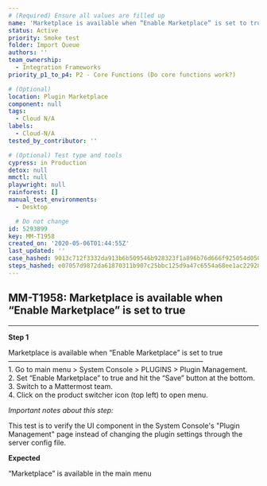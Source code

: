 ```yaml
---
# (Required) Ensure all values are filled up
name: 'Marketplace is available when “Enable Marketplace” is set to true'
status: Active
priority: Smoke test
folder: Import Queue
authors: ''
team_ownership:
  - Integration Frameworks
priority_p1_to_p4: P2 - Core Functions (Do core functions work?)

# (Optional)
location: Plugin Marketplace
component: null
tags:
  - Cloud N/A
labels:
  - Cloud-N/A
tested_by_contributor: ''

# (Optional) Test type and tools
cypress: in Production
detox: null
mmctl: null
playwright: null
rainforest: []
manual_test_environments:
  - Desktop

  # Do not change
id: 5293899
key: MM-T1958
created_on: '2020-05-06T01:44:55Z'
last_updated: ''
case_hashed: 9013c712f3332da913b6b509546b928323f1a896b76d666f925054d0503449d3dc48333356dde9ccb8c26b225a19ea0e
steps_hashed: e07057d9872da61870311b907c25bbc125d9a47c6554a68ee1ac2292875a1b10c5a98d04d7e3252b130a356e34aef1a5
---
```


<!-- (Auto-generated) Based on frontmatter's "key" and "name" -->

## MM-T1958: Marketplace is available when “Enable Marketplace” is set to true

---

**Step 1**

Marketplace is available when “Enable Marketplace” is set to true\
————————————————————————————\
1\. Go to main menu > System Console > PLUGINS > Plugin Management.\
2\. Set “Enable Marketplace” to true and hit the “Save” button at the bottom.\
3\. Switch to a Mattermost team.\
4\. Click on the product switcher icon (top left) to open menu.

_Important notes about this step:_

This test is to verify the UI component in the System Console's "Plugin Management" page instead of changing the plugin settings through the server config file.

**Expected**

“Marketplace” is available in the main menu
